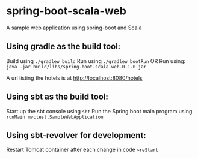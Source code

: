 spring-boot-scala-web
====================
A sample web application using spring-boot and Scala


Using gradle as the build tool:
-------------------------------

Build using `./gradlew build`
Run using `./gradlew bootRun`
OR
Run using: `java -jar build/libs/spring-boot-scala-web-0.1.0.jar`

A url listing the hotels is at [http://localhost:8080/hotels](http://localhost:8080/hotels)


Using sbt as the build tool:
----------------------------

Start up the sbt console using `sbt`
Run the Spring boot main program using `runMain mvctest.SampleWebApplication`


Using sbt-revolver for development:
-----------------------------------

Restart Tomcat container after each change in code `~reStart`

